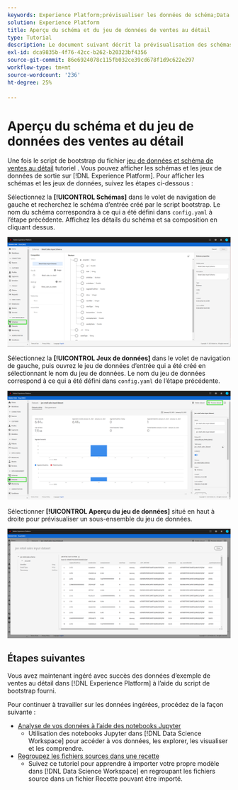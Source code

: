```yaml
---
keywords: Experience Platform;prévisualiser les données de schéma;Data Science Workspace;rubriques les plus consultées
solution: Experience Platform
title: Aperçu du schéma et du jeu de données de ventes au détail
type: Tutorial
description: Le document suivant décrit la prévisualisation des schémas et des jeux de données sur Adobe Experience Platform.
exl-id: dca9835b-4f76-42cc-b262-b20323bf4356
source-git-commit: 86e6924078c115fb032ce39cd678f1d9c622e297
workflow-type: tm+mt
source-wordcount: '236'
ht-degree: 25%

---
```


# Aperçu du schéma et du jeu de données des ventes au détail

Une fois le script de bootstrap du fichier [jeu de données et schéma de ventes au détail](./create-retails-sales-dataset.md) tutoriel . Vous pouvez afficher les schémas et les jeux de données de sortie sur [!DNL Experience Platform]. Pour afficher les schémas et les jeux de données, suivez les étapes ci-dessous :

Sélectionnez la **[!UICONTROL Schémas]** dans le volet de navigation de gauche et recherchez le schéma d’entrée créé par le script bootstrap. Le nom du schéma correspondra à ce qui a été défini dans `config.yaml` à l’étape précédente. Affichez les détails du schéma et sa composition en cliquant dessus.

![](../images/models-recipes/access-data/schema.PNG)

Sélectionnez la **[!UICONTROL Jeux de données]** dans le volet de navigation de gauche, puis ouvrez le jeu de données d’entrée qui a été créé en sélectionnant le nom du jeu de données. Le nom du jeu de données correspond à ce qui a été défini dans `config.yaml` de l’étape précédente.

![](../images/models-recipes/access-data/dataset.PNG)

Sélectionner **[!UICONTROL Aperçu du jeu de données]** situé en haut à droite pour prévisualiser un sous-ensemble du jeu de données.

![](../images/models-recipes/access-data/preview.PNG)

## Étapes suivantes

Vous avez maintenant ingéré avec succès des données d’exemple de ventes au détail dans [!DNL Experience Platform] à l’aide du script de bootstrap fourni.

Pour continuer à travailler sur les données ingérées, procédez de la façon suivante :
- [Analyse de vos données à l’aide des notebooks Jupyter](../jupyterlab/analyze-your-data.md)
   - Utilisation des notebooks Jupyter dans [!DNL Data Science Workspace] pour accéder à vos données, les explorer, les visualiser et les comprendre.
- [Regroupez les fichiers sources dans une recette](./package-source-files-recipe.md)
   - Suivez ce tutoriel pour apprendre à importer votre propre modèle dans [!DNL Data Science Workspace] en regroupant les fichiers source dans un fichier Recette pouvant être importé.
